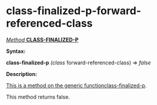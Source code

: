 class-finalized-p-forward-referenced-class
==========================================

[*Method* **CLASS-FINALIZED-P**]()

**Syntax:**

**class-finalized-p** *(class* forward-referenced-class) => *false*

**Description:**

[This is a method on the generic function]()[class-finalized-p](class-finalized-p.md).

This method returns false.
